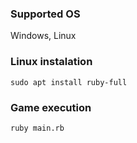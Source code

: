 ### Supported OS
Windows, Linux

### Linux instalation
```
sudo apt install ruby-full
```
### Game execution
```
ruby main.rb
```
